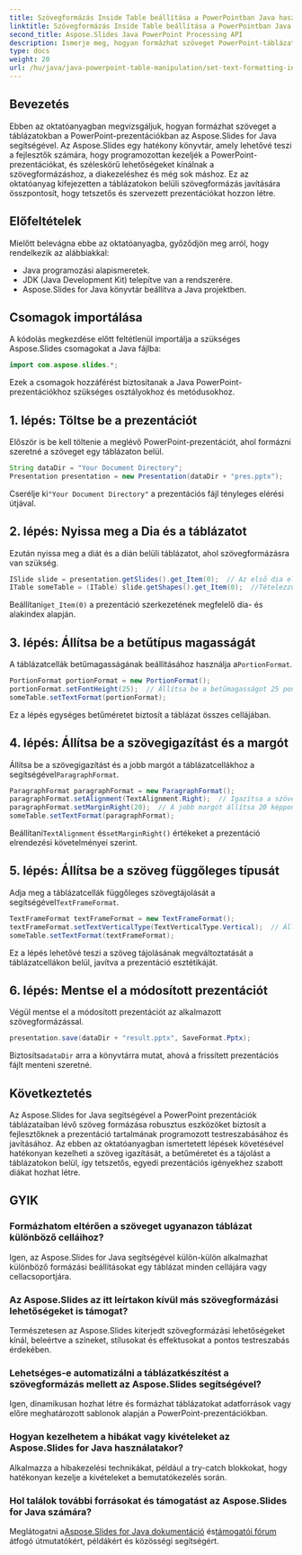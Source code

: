 ```yaml
---
title: Szövegformázás Inside Table beállítása a PowerPointban Java használatával
linktitle: Szövegformázás Inside Table beállítása a PowerPointban Java használatával
second_title: Aspose.Slides Java PowerPoint Processing API
description: Ismerje meg, hogyan formázhat szöveget PowerPoint-táblázatokon belül az Aspose.Slides for Java segítségével. Lépésről lépésre, kódpéldákkal fejlesztők számára.
type: docs
weight: 20
url: /hu/java/java-powerpoint-table-manipulation/set-text-formatting-inside-table-powerpoint-java/
---
```

## Bevezetés
Ebben az oktatóanyagban megvizsgáljuk, hogyan formázhat szöveget a táblázatokban a PowerPoint-prezentációkban az Aspose.Slides for Java segítségével. Az Aspose.Slides egy hatékony könyvtár, amely lehetővé teszi a fejlesztők számára, hogy programozottan kezeljék a PowerPoint-prezentációkat, és széleskörű lehetőségeket kínálnak a szövegformázáshoz, a diakezeléshez és még sok máshoz. Ez az oktatóanyag kifejezetten a táblázatokon belüli szövegformázás javítására összpontosít, hogy tetszetős és szervezett prezentációkat hozzon létre.
## Előfeltételek
Mielőtt belevágna ebbe az oktatóanyagba, győződjön meg arról, hogy rendelkezik az alábbiakkal:
- Java programozási alapismeretek.
- JDK (Java Development Kit) telepítve van a rendszerére.
- Aspose.Slides for Java könyvtár beállítva a Java projektben.

## Csomagok importálása
A kódolás megkezdése előtt feltétlenül importálja a szükséges Aspose.Slides csomagokat a Java fájlba:
```java
import com.aspose.slides.*;
```
Ezek a csomagok hozzáférést biztosítanak a Java PowerPoint-prezentációkhoz szükséges osztályokhoz és metódusokhoz.
## 1. lépés: Töltse be a prezentációt
Először is be kell töltenie a meglévő PowerPoint-prezentációt, ahol formázni szeretné a szöveget egy táblázaton belül.
```java
String dataDir = "Your Document Directory";
Presentation presentation = new Presentation(dataDir + "pres.pptx");
```
 Cserélje ki`"Your Document Directory"` a prezentációs fájl tényleges elérési útjával.
## 2. lépés: Nyissa meg a Dia és a táblázatot
Ezután nyissa meg a diát és a dián belüli táblázatot, ahol szövegformázásra van szükség.
```java
ISlide slide = presentation.getSlides().get_Item(0);  // Az első dia elérése
ITable someTable = (ITable) slide.getShapes().get_Item(0);  //Tételezzük fel, hogy a dia első alakja egy táblázat
```
 Beállítani`get_Item(0)` a prezentáció szerkezetének megfelelő dia- és alakindex alapján.
## 3. lépés: Állítsa be a betűtípus magasságát
 A táblázatcellák betűmagasságának beállításához használja a`PortionFormat`.
```java
PortionFormat portionFormat = new PortionFormat();
portionFormat.setFontHeight(25);  // Állítsa be a betűmagasságot 25 pontra
someTable.setTextFormat(portionFormat);
```
Ez a lépés egységes betűméretet biztosít a táblázat összes cellájában.
## 4. lépés: Állítsa be a szövegigazítást és a margót
 Állítsa be a szövegigazítást és a jobb margót a táblázatcellákhoz a segítségével`ParagraphFormat`.
```java
ParagraphFormat paragraphFormat = new ParagraphFormat();
paragraphFormat.setAlignment(TextAlignment.Right);  // Igazítsa a szöveget jobbra
paragraphFormat.setMarginRight(20);  // A jobb margót állítsa 20 képpontra
someTable.setTextFormat(paragraphFormat);
```
 Beállítani`TextAlignment` és`setMarginRight()` értékeket a prezentáció elrendezési követelményei szerint.
## 5. lépés: Állítsa be a szöveg függőleges típusát
 Adja meg a táblázatcellák függőleges szövegtájolását a segítségével`TextFrameFormat`.
```java
TextFrameFormat textFrameFormat = new TextFrameFormat();
textFrameFormat.setTextVerticalType(TextVerticalType.Vertical);  // Állítsa be a szöveg függőleges tájolását
someTable.setTextFormat(textFrameFormat);
```
Ez a lépés lehetővé teszi a szöveg tájolásának megváltoztatását a táblázatcellákon belül, javítva a prezentáció esztétikáját.
## 6. lépés: Mentse el a módosított prezentációt
Végül mentse el a módosított prezentációt az alkalmazott szövegformázással.
```java
presentation.save(dataDir + "result.pptx", SaveFormat.Pptx);
```
 Biztosítsa`dataDir` arra a könyvtárra mutat, ahová a frissített prezentációs fájlt menteni szeretné.

## Következtetés
Az Aspose.Slides for Java segítségével a PowerPoint prezentációk táblázataiban lévő szöveg formázása robusztus eszközöket biztosít a fejlesztőknek a prezentáció tartalmának programozott testreszabásához és javításához. Az ebben az oktatóanyagban ismertetett lépések követésével hatékonyan kezelheti a szöveg igazítását, a betűméretet és a tájolást a táblázatokon belül, így tetszetős, egyedi prezentációs igényekhez szabott diákat hozhat létre.
## GYIK
### Formázhatom eltérően a szöveget ugyanazon táblázat különböző celláihoz?
Igen, az Aspose.Slides for Java segítségével külön-külön alkalmazhat különböző formázási beállításokat egy táblázat minden cellájára vagy cellacsoportjára.
### Az Aspose.Slides az itt leírtakon kívül más szövegformázási lehetőségeket is támogat?
Természetesen az Aspose.Slides kiterjedt szövegformázási lehetőségeket kínál, beleértve a színeket, stílusokat és effektusokat a pontos testreszabás érdekében.
### Lehetséges-e automatizálni a táblázatkészítést a szövegformázás mellett az Aspose.Slides segítségével?
Igen, dinamikusan hozhat létre és formázhat táblázatokat adatforrások vagy előre meghatározott sablonok alapján a PowerPoint-prezentációkban.
### Hogyan kezelhetem a hibákat vagy kivételeket az Aspose.Slides for Java használatakor?
Alkalmazza a hibakezelési technikákat, például a try-catch blokkokat, hogy hatékonyan kezelje a kivételeket a bemutatókezelés során.
### Hol találok további forrásokat és támogatást az Aspose.Slides for Java számára?
 Meglátogatni a[Aspose.Slides for Java dokumentáció](https://reference.aspose.com/slides/java/) és[támogatói fórum](https://forum.aspose.com/c/slides/11) átfogó útmutatókért, példákért és közösségi segítségért.